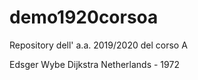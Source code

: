 # demo1920corsoa
Repository dell' a.a. 2019/2020 del corso A

Edsger Wybe Dijkstra
Netherlands - 1972